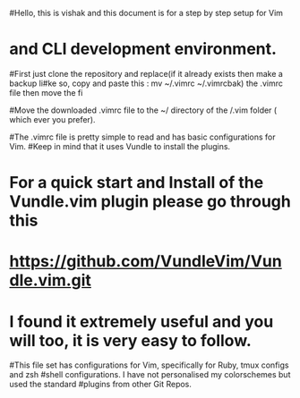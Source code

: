 #Hello, this is vishak and this document is for a step by step setup for Vim 
# and CLI development environment.

#First just clone the repository and replace(if it already exists then make a backup li#ke so, copy and paste this : mv ~/.vimrc ~/.vimrcbak) the .vimrc file then move the fi

#Move the downloaded .vimrc file to the ~/ directory of the /.vim folder ( which ever you prefer).

#The .vimrc file is pretty simple to read and has basic configurations for Vim. 
#Keep in mind that it uses Vundle to install the plugins. 

# For a quick start and Install of the Vundle.vim plugin please go through this 
# https://github.com/VundleVim/Vundle.vim.git 
# I found it extremely useful and you will too, it is very easy to follow.

#This file set has configurations for Vim, specifically for Ruby, tmux configs and zsh #shell configurations. I have not personalised my colorschemes but used the standard
#plugins from other Git Repos.



